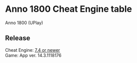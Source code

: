 # Anno 1800 Cheat Engine table  
Anno 1800 (UPlay)  

## Release  
Cheat Engine: [7.4 or newer](https://github.com/cheat-engine/cheat-engine/releases)  
Game: App ver. 14.3.1118176